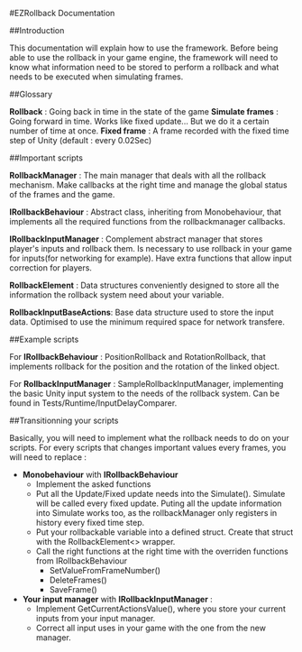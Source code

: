 #EZRollback Documentation 

##Introduction

This documentation will explain how to use the framework. Before being able to use the rollback in your game engine, the framework will need to know what information need to be stored to perform a rollback and what needs to be executed when simulating frames.

##Glossary

**Rollback** : Going back in time in the state of the game
**Simulate frames** : Going forward in time. Works like fixed update... But we do it a certain number of time at once.
**Fixed frame** : A frame recorded with the fixed time step of Unity (default : every 0.02Sec)

##Important scripts

**RollbackManager** : The main manager that deals with all the rollback mechanism. Make callbacks at the right time and manage the global status of the frames and the game.

**IRollbackBehaviour** : Abstract class, inheriting from Monobehaviour, that implements all the required functions from the rollbackmanager callbacks.

**IRollbackInputManager** : Complement abstract manager that stores player's inputs and rollback them. Is necessary to use rollback in your game for inputs(for networking for example). Have extra functions that allow input correction for players.

**RollbackElement<T>** : Data structures conveniently designed to store all the information the rollback system need about your variable.

**RollbackInputBaseActions**: Base data structure used to store the input data. Optimised to use the minimum required space for network transfere.

##Example scripts

For **IRollbackBehaviour** : PositionRollback and RotationRollback, that implements rollback for the position and the rotation of the linked object.

For **RollbackInputManager** : SampleRollbackInputManager, implementing the basic Unity input system to the needs of the rollback system. Can be found in Tests/Runtime/InputDelayComparer.

##Transitionning your scripts

Basically, you will need to implement what the rollback needs to do on your scripts. For every scripts that changes important values every frames, you will need to replace :
- **Monobehaviour** with **IRollbackBehaviour**
	- Implement the asked functions 
	- Put all the Update/Fixed update needs into the Simulate(). Simulate will be called every fixed update. Puting all the update information into Simulate works too, as the rollbackManager only registers in history every fixed time step.
	- Put your rollbackable variable into a defined struct. Create that struct with the RollbackElement<> wrapper.
	- Call the right functions at the right time with the overriden functions from IRollbackBehaviour
		- SetValueFromFrameNumber()
		- DeleteFrames()
		- SaveFrame()
- **Your input manager** with **IRollbackInputManager** :
	- Implement GetCurrentActionsValue(), where you store your current inputs from your input manager.
	- Correct all input uses in your game with the one from the new manager.